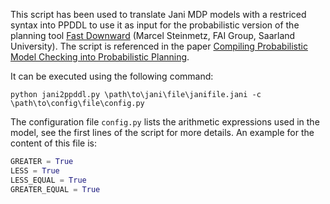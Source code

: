 This script has been used to translate Jani MDP models with a restriced syntax into PPDDL to use it as input for the probabilistic version of the planning tool [Fast Downward](https://fai.cs.uni-saarland.de/software.html) (Marcel Steinmetz, FAI Group, Saarland University).
The script is referenced in the paper [Compiling Probabilistic Model Checking into Probabilistic Planning](https://aaai.org/ocs/index.php/ICAPS/ICAPS18/paper/view/17740cd).

It can be executed using the following command:

    python jani2ppddl.py \path\to\jani\file\janifile.jani -c \path\to\config\file\config.py
    
The configuration file `config.py` lists the arithmetic expressions used in the model, see the first lines of the script for more details.
An example for the content of this file is:
```python
GREATER = True
LESS = True
LESS_EQUAL = True
GREATER_EQUAL = True
```
